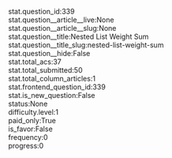 stat.question_id:339  
stat.question__article__live:None  
stat.question__article__slug:None  
stat.question__title:Nested List Weight Sum  
stat.question__title_slug:nested-list-weight-sum  
stat.question__hide:False  
stat.total_acs:37  
stat.total_submitted:50  
stat.total_column_articles:1  
stat.frontend_question_id:339  
stat.is_new_question:False  
status:None  
difficulty.level:1  
paid_only:True  
is_favor:False  
frequency:0  
progress:0  
